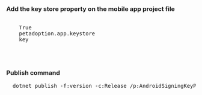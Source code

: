 
### Add the key store property on the mobile app project file
<pre>
  <PropertyGroup Condition="$(TargetFramework.Contains('-android')) and '$(Configuration)' == 'Release'">
	<AndroidKeyStore>True</AndroidKeyStore>
	<AndroidSigningKeyStore>petadoption.app.keystore</AndroidSigningKeyStore>
	<AndroidSigningKeyAlias>key</AndroidSigningKeyAlias>
	<AndroidSigningKeyPass></AndroidSigningKeyPass>
	<AndroidSigningStorePass></AndroidSigningStorePass>
</PropertyGroup>
</pre>
### Publish command
<pre>
  dotnet publish -f:version -c:Release /p:AndroidSigningKeyPass=password /p:AndroidSigningStorePass=password
</pre>
